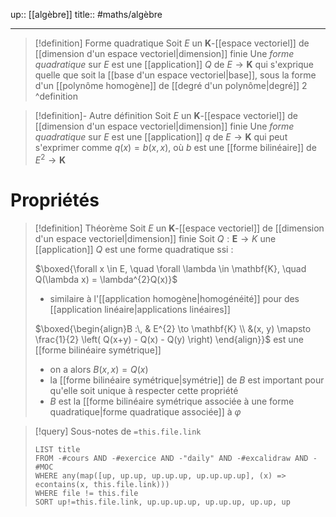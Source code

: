 up:: [[algèbre]]
title::
#maths/algèbre

----


> [!definition] Forme quadratique
> Soit $E$ un $\mathbf{K}$-[[espace vectoriel]] de [[dimension d'un espace vectoriel|dimension]] finie
> Une *forme quadratique* sur $E$ est une [[application]] $Q$ de $E \to \mathbf{K}$ qui s'exprique quelle que soit la [[base d'un espace vectoriel|base]], sous la forme d'un [[polynôme homogène]] de [[degré d'un polynôme|degré]] $2$
^definition

> [!definition]- Autre définition
> Soit $E$ un $\mathbf{K}$-[[espace vectoriel]] de [[dimension d'un espace vectoriel|dimension]] finie
> Une *forme quadratique* sur $E$ est une [[application]] $q$ de $E \to \mathbf{K}$ qui peut s'exprimer comme $q(x) = b(x, x)$, où $b$ est une [[forme bilinéaire]] de $E^{2} \to \mathbf{K}$

# Propriétés 

> [!definition] Théorème
> Soit $E$ un $\mathbf{K}$-[[espace vectoriel]] de [[dimension d'un espace vectoriel|dimension]] finie
> Soit $Q : \mathbf{E} \to K$ une [[application]] 
> $Q$ est une forme quadratique ssi : 
> 
> $\boxed{\forall x \in E, \quad \forall \lambda \in \mathbf{K}, \quad Q(\lambda x) = \lambda^{2}Q(x)}$
>  - similaire à l'[[application homogène|homogénéité]] pour des [[application linéaire|applications linéaires]]
> 
> $\boxed{\begin{align}B :\, & E^{2}  \to \mathbf{K} \\ &(x, y) \mapsto \frac{1}{2} \left( Q(x+y) - Q(x) - Q(y) \right) \end{align}}$ est une [[forme bilinéaire symétrique]]
>  - on a alors $B(x, x) = Q(x)$
>  - la [[forme bilinéaire symétrique|symétrie]] de $B$ est important pour qu'elle soit unique à respecter cette propriété
>  - $B$ est la [[forme bilinéaire symétrique associée à une forme quadratique|forme quadratique associée]] à $\varphi$

> [!query] Sous-notes de `=this.file.link`
> ```dataview
> LIST title
> FROM -#cours AND -#exercice AND -"daily" AND -#excalidraw AND -#MOC
> WHERE any(map([up, up.up, up.up.up, up.up.up.up], (x) => econtains(x, this.file.link)))
> WHERE file != this.file
> SORT up!=this.file.link, up.up.up.up, up.up.up, up.up, up
> ```